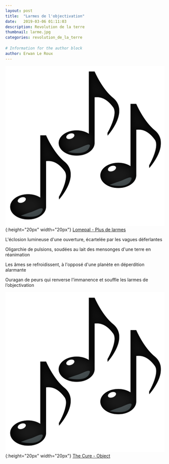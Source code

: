 ```yaml
---
layout: post
title:  "Larmes de l'objectivation"
date:   2019-03-06 01:11:03
description: Revolution de la terre
thumbnail: larme.jpg
categories: revolution_de_la_terre

# Information for the author block
author: Erwan Le Roux
---
```





![](/assets/img/notes.png){:height="20px" width="20px"} [Lomepal - Plus de larmes][link1] 


L'éclosion lumineuse d'une ouverture, écartelée par les vagues déferlantes

Oligarchie de pulsions, soudées au lait des mensonges d'une terre en réanimation

Les âmes se refroidissent, à l'opposé d'une planète en déperdition alarmante

Ouragan de peurs qui renverse l'immanence et souffle les larmes de l’objectivation


![](/assets/img/notes.png){:height="20px" width="20px"} [The Cure - Object][link2] 

[link1]: https://www.youtube.com/watch?v=CH458e1Gn2w
[link2]: https://www.youtube.com/watch?v=c9NaVWIRT0A
